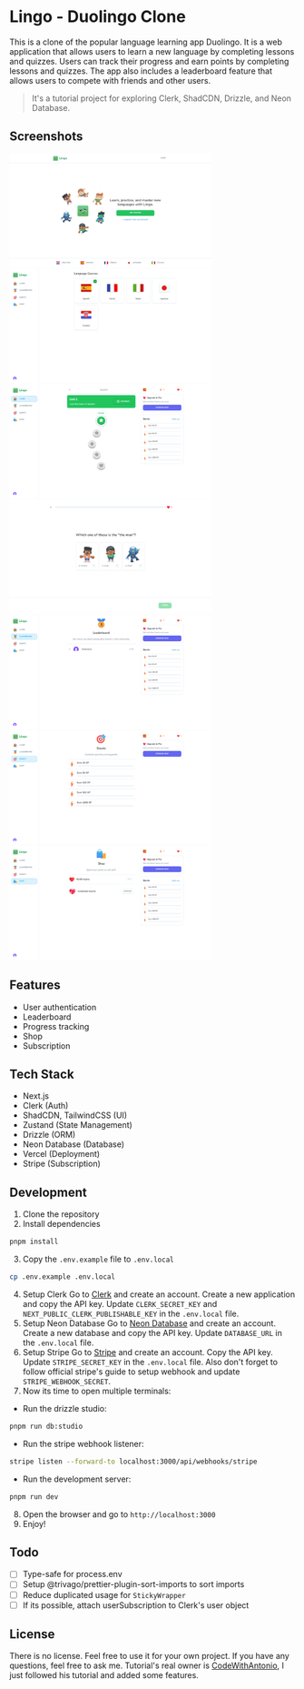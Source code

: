 # Lingo - Duolingo Clone
This is a clone of the popular language learning app Duolingo. It is a web application that allows users to learn a new language by completing lessons and quizzes. Users can track their progress and earn points by completing lessons and quizzes. The app also includes a leaderboard feature that allows users to compete with friends and other users.

> It's a tutorial project for exploring Clerk, ShadCDN, Drizzle, and Neon Database.

## Screenshots
<img src="/docs/1.png" height="200" />
<img src="/docs/2.png" height="200" />
<img src="/docs/3.png" height="200" />
<img src="/docs/4.png" height="200" />
<img src="/docs/5.png" height="200" />
<img src="/docs/6.png" height="200" />
<img src="/docs/7.png" height="200" />

## Features
- User authentication
- Leaderboard
- Progress tracking
- Shop
- Subscription

## Tech Stack
- Next.js
- Clerk (Auth)
- ShadCDN, TailwindCSS (UI)
- Zustand (State Management)
- Drizzle (ORM)
- Neon Database (Database)
- Vercel (Deployment)
- Stripe (Subscription)

## Development
1. Clone the repository
2. Install dependencies
```bash
pnpm install
```
3. Copy the `.env.example` file to `.env.local`
```bash
cp .env.example .env.local
```
4. Setup Clerk
Go to [Clerk](https://clerk.dev) and create an account. Create a new application and copy the API key. Update `CLERK_SECRET_KEY` and `NEXT_PUBLIC_CLERK_PUBLISHABLE_KEY` in the `.env.local` file.
5. Setup Neon Database
Go to [Neon Database](https://neondb.com) and create an account. Create a new database and copy the API key. Update `DATABASE_URL` in the `.env.local` file.
6. Setup Stripe
Go to [Stripe](https://stripe.com) and create an account. Copy the API key. Update `STRIPE_SECRET_KEY` in the `.env.local` file. Also don't forget to follow official stripe's guide to setup webhook and update `STRIPE_WEBHOOK_SECRET`.
7. Now its time to open multiple terminals:
* Run the drizzle studio:
```bash
pnpm run db:studio
```
* Run the stripe webhook listener:
```bash
stripe listen --forward-to localhost:3000/api/webhooks/stripe
```
* Run the development server:
```bash
pnpm run dev
```
8. Open the browser and go to `http://localhost:3000`
9. Enjoy!

## Todo
- [ ] Type-safe for process.env
- [ ] Setup @trivago/prettier-plugin-sort-imports to sort imports
- [ ] Reduce duplicated usage for `StickyWrapper`
- [ ] If its possible, attach userSubscription to Clerk's user object

## License
There is no license. Feel free to use it for your own project. If you have any questions, feel free to ask me. Tutorial's real owner is [CodeWithAntonio](https://www.youtube.com/@codewithantonio), I just followed his tutorial and added some features. 
